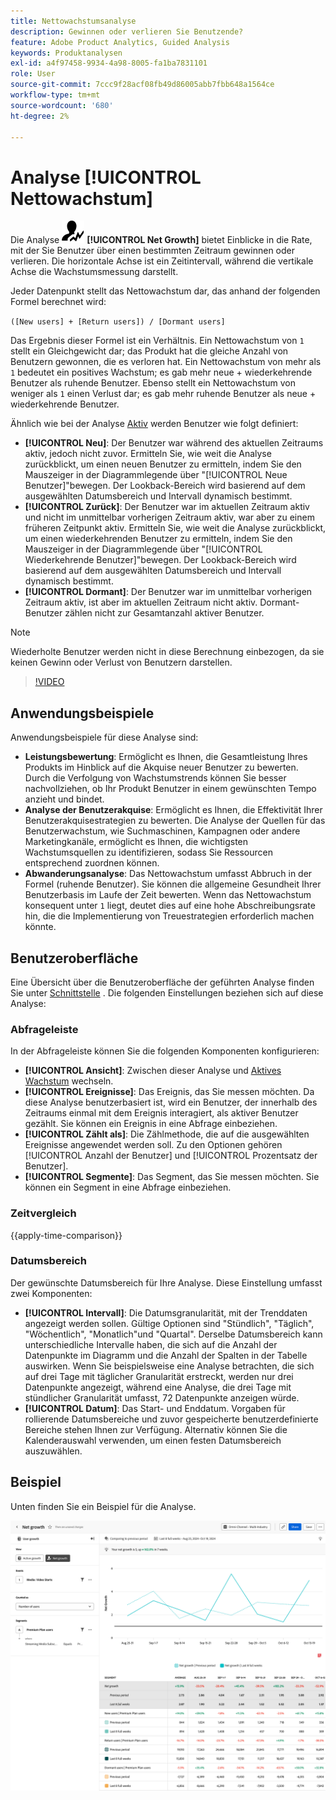 ```yaml
---
title: Nettowachstumsanalyse
description: Gewinnen oder verlieren Sie Benutzende?
feature: Adobe Product Analytics, Guided Analysis
keywords: Produktanalysen
exl-id: a4f97458-9934-4a98-8005-fa1ba7831101
role: User
source-git-commit: 7ccc9f28acf08fb49d86005abb7fbb648a1564ce
workflow-type: tm+mt
source-wordcount: '680'
ht-degree: 2%

---
```


# Analyse [!UICONTROL Nettowachstum]

Die Analyse ![NetGrowth](/help/assets/icons/NetGrowth.svg) **[!UICONTROL Net Growth]** bietet Einblicke in die Rate, mit der Sie Benutzer über einen bestimmten Zeitraum gewinnen oder verlieren. Die horizontale Achse ist ein Zeitintervall, während die vertikale Achse die Wachstumsmessung darstellt.

Jeder Datenpunkt stellt das Nettowachstum dar, das anhand der folgenden Formel berechnet wird:

`([New users] + [Return users]) / [Dormant users]`

Das Ergebnis dieser Formel ist ein Verhältnis. Ein Nettowachstum von `1` stellt ein Gleichgewicht dar; das Produkt hat die gleiche Anzahl von Benutzern gewonnen, die es verloren hat. Ein Nettowachstum von mehr als `1` bedeutet ein positives Wachstum; es gab mehr neue + wiederkehrende Benutzer als ruhende Benutzer. Ebenso stellt ein Nettowachstum von weniger als `1` einen Verlust dar; es gab mehr ruhende Benutzer als neue + wiederkehrende Benutzer.

Ähnlich wie bei der Analyse [Aktiv](active-growth.md) werden Benutzer wie folgt definiert:

* **[!UICONTROL Neu]**: Der Benutzer war während des aktuellen Zeitraums aktiv, jedoch nicht zuvor. Ermitteln Sie, wie weit die Analyse zurückblickt, um einen neuen Benutzer zu ermitteln, indem Sie den Mauszeiger in der Diagrammlegende über &quot;[!UICONTROL Neue Benutzer]&quot;bewegen. Der Lookback-Bereich wird basierend auf dem ausgewählten Datumsbereich und Intervall dynamisch bestimmt.
* **[!UICONTROL Zurück]**: Der Benutzer war im aktuellen Zeitraum aktiv und nicht im unmittelbar vorherigen Zeitraum aktiv, war aber zu einem früheren Zeitpunkt aktiv. Ermitteln Sie, wie weit die Analyse zurückblickt, um einen wiederkehrenden Benutzer zu ermitteln, indem Sie den Mauszeiger in der Diagrammlegende über &quot;[!UICONTROL Wiederkehrende Benutzer]&quot;bewegen. Der Lookback-Bereich wird basierend auf dem ausgewählten Datumsbereich und Intervall dynamisch bestimmt.
* **[!UICONTROL Dormant]**: Der Benutzer war im unmittelbar vorherigen Zeitraum aktiv, ist aber im aktuellen Zeitraum nicht aktiv. Dormant-Benutzer zählen nicht zur Gesamtanzahl aktiver Benutzer.

>[!NOTE]
>
>Wiederholte Benutzer werden nicht in diese Berechnung einbezogen, da sie keinen Gewinn oder Verlust von Benutzern darstellen.

>[!VIDEO](https://video.tv.adobe.com/v/3421664/?learn=on)


## Anwendungsbeispiele

Anwendungsbeispiele für diese Analyse sind:

* **Leistungsbewertung**: Ermöglicht es Ihnen, die Gesamtleistung Ihres Produkts im Hinblick auf die Akquise neuer Benutzer zu bewerten. Durch die Verfolgung von Wachstumstrends können Sie besser nachvollziehen, ob Ihr Produkt Benutzer in einem gewünschten Tempo anzieht und bindet.
* **Analyse der Benutzerakquise**: Ermöglicht es Ihnen, die Effektivität Ihrer Benutzerakquisestrategien zu bewerten. Die Analyse der Quellen für das Benutzerwachstum, wie Suchmaschinen, Kampagnen oder andere Marketingkanäle, ermöglicht es Ihnen, die wichtigsten Wachstumsquellen zu identifizieren, sodass Sie Ressourcen entsprechend zuordnen können.
* **Abwanderungsanalyse**: Das Nettowachstum umfasst Abbruch in der Formel (ruhende Benutzer). Sie können die allgemeine Gesundheit Ihrer Benutzerbasis im Laufe der Zeit bewerten. Wenn das Nettowachstum konsequent unter `1` liegt, deutet dies auf eine hohe Abschreibungsrate hin, die die Implementierung von Treuestrategien erforderlich machen könnte.

## Benutzeroberfläche

Eine Übersicht über die Benutzeroberfläche der geführten Analyse finden Sie unter [Schnittstelle](../overview.md#interface) . Die folgenden Einstellungen beziehen sich auf diese Analyse:

### Abfrageleiste

In der Abfrageleiste können Sie die folgenden Komponenten konfigurieren:

* **[!UICONTROL Ansicht]**: Zwischen dieser Analyse und [Aktives Wachstum](active-growth.md) wechseln.
* **[!UICONTROL Ereignisse]**: Das Ereignis, das Sie messen möchten. Da diese Analyse benutzerbasiert ist, wird ein Benutzer, der innerhalb des Zeitraums einmal mit dem Ereignis interagiert, als aktiver Benutzer gezählt. Sie können ein Ereignis in eine Abfrage einbeziehen.
* **[!UICONTROL Zählt als]**: Die Zählmethode, die auf die ausgewählten Ereignisse angewendet werden soll. Zu den Optionen gehören [!UICONTROL Anzahl der Benutzer] und [!UICONTROL Prozentsatz der Benutzer].
* **[!UICONTROL Segmente]**: Das Segment, das Sie messen möchten. Sie können ein Segment in eine Abfrage einbeziehen.

### Zeitvergleich

{{apply-time-comparison}}

### Datumsbereich

Der gewünschte Datumsbereich für Ihre Analyse. Diese Einstellung umfasst zwei Komponenten:

* **[!UICONTROL Intervall]**: Die Datumsgranularität, mit der Trenddaten angezeigt werden sollen. Gültige Optionen sind &quot;Stündlich&quot;, &quot;Täglich&quot;, &quot;Wöchentlich&quot;, &quot;Monatlich&quot;und &quot;Quartal&quot;. Derselbe Datumsbereich kann unterschiedliche Intervalle haben, die sich auf die Anzahl der Datenpunkte im Diagramm und die Anzahl der Spalten in der Tabelle auswirken. Wenn Sie beispielsweise eine Analyse betrachten, die sich auf drei Tage mit täglicher Granularität erstreckt, werden nur drei Datenpunkte angezeigt, während eine Analyse, die drei Tage mit stündlicher Granularität umfasst, 72 Datenpunkte anzeigen würde.
* **[!UICONTROL Datum]**: Das Start- und Enddatum. Vorgaben für rollierende Datumsbereiche und zuvor gespeicherte benutzerdefinierte Bereiche stehen Ihnen zur Verfügung. Alternativ können Sie die Kalenderauswahl verwenden, um einen festen Datumsbereich auszuwählen.


## Beispiel

Unten finden Sie ein Beispiel für die Analyse.

![Netto-Wachstumsvergleich](../assets/net-growth-compare.png)
